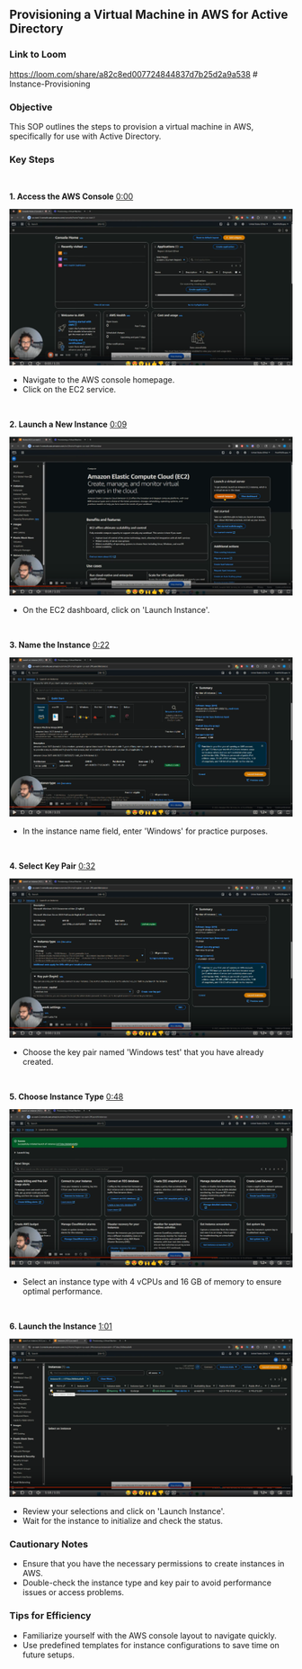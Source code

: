 ## Provisioning a Virtual Machine in AWS for Active Directory
### Link to Loom

<https://loom.com/share/a82c8ed007724844837d7b25d2a9a538> # Instance-Provisioning
### Objective

This SOP outlines the steps to provision a virtual machine in AWS, specifically for use with Active Directory.

### Key Steps

 

**1. Access the AWS Console** [0:00](https://loom.com/share/a82c8ed007724844837d7b25d2a9a538?t=0)

![image](https://github.com/franklopez7554/Instance-Provisioning/blob/main/Screenshot%202025-07-02%20055246.png)
- Navigate to the AWS console homepage.
- Click on the EC2 service.

 

**2. Launch a New Instance** [0:09](https://loom.com/share/a82c8ed007724844837d7b25d2a9a538?t=9)

![image](https://github.com/franklopez7554/Instance-Provisioning/blob/main/Screenshot%202025-07-02%20055259.png)
- On the EC2 dashboard, click on 'Launch Instance'.

 

**3. Name the Instance** [0:22](https://loom.com/share/a82c8ed007724844837d7b25d2a9a538?t=22)

![image](https://github.com/franklopez7554/Instance-Provisioning/blob/main/Screenshot%202025-07-02%20055318.png)

- In the instance name field, enter 'Windows' for practice purposes.

 

**4. Select Key Pair** [0:32](https://loom.com/share/a82c8ed007724844837d7b25d2a9a538?t=32)

![image](https://github.com/franklopez7554/Instance-Provisioning/blob/main/Screenshot%202025-07-02%20055343.png)
- Choose the key pair named 'Windows test' that you have already created.

 

**5. Choose Instance Type** [0:48](https://loom.com/share/a82c8ed007724844837d7b25d2a9a538?t=48)

![image](https://github.com/franklopez7554/Instance-Provisioning/blob/main/Screenshot%202025-07-02%20055357.png)
- Select an instance type with 4 vCPUs and 16 GB of memory to ensure optimal performance.

 

**6. Launch the Instance** [1:01](https://loom.com/share/a82c8ed007724844837d7b25d2a9a538?t=61)

![image](https://github.com/franklopez7554/Instance-Provisioning/blob/main/Screenshot%202025-07-02%20055412.png)
- Review your selections and click on 'Launch Instance'.
- Wait for the instance to initialize and check the status.

### Cautionary Notes

- Ensure that you have the necessary permissions to create instances in AWS.
- Double-check the instance type and key pair to avoid performance issues or access problems.

### Tips for Efficiency

- Familiarize yourself with the AWS console layout to navigate quickly.
- Use predefined templates for instance configurations to save time on future setups.


